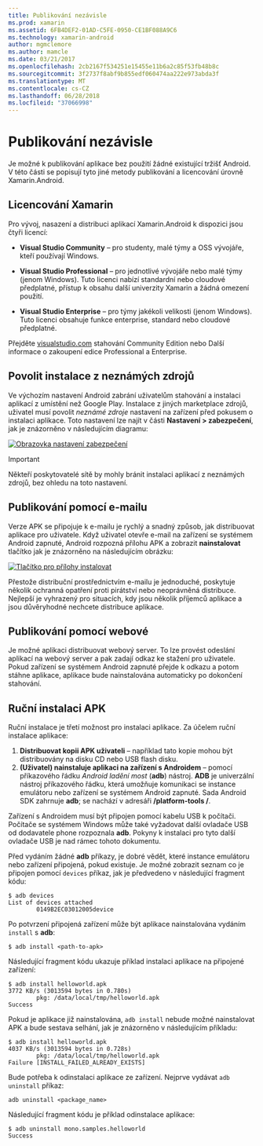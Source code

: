 ```yaml
---
title: Publikování nezávisle
ms.prod: xamarin
ms.assetid: 6FB4DEF2-01AD-C5FE-0950-CE1BF088A9C6
ms.technology: xamarin-android
author: mgmclemore
ms.author: mamcle
ms.date: 03/21/2017
ms.openlocfilehash: 2cb2167f534251e15455e11b6a2c85f53fb48b8c
ms.sourcegitcommit: 3f2737f8abf9b855edf060474aa222e973abda3f
ms.translationtype: MT
ms.contentlocale: cs-CZ
ms.lasthandoff: 06/28/2018
ms.locfileid: "37066998"
---
```

# <a name="publishing-independently"></a>Publikování nezávisle

Je možné k publikování aplikace bez použití žádné existující tržišť Android. V této části se popisují tyto jiné metody publikování a licencování úrovně Xamarin.Android.


## <a name="xamarin-licensing"></a>Licencování Xamarin

Pro vývoj, nasazení a distribuci aplikací Xamarin.Android k dispozici jsou čtyři licencí:

-   **Visual Studio Community** &ndash; pro studenty, malé týmy a OSS vývojáře, kteří používají Windows.

-   **Visual Studio Professional** &ndash; pro jednotlivé vývojáře nebo malé týmy (jenom Windows). Tuto licenci nabízí standardní nebo cloudové předplatné, přístup k obsahu další univerzity Xamarin a žádná omezení použití.

-   **Visual Studio Enterprise** &ndash; pro týmy jakékoli velikosti (jenom Windows). Tuto licenci obsahuje funkce enterprise, standard nebo cloudové předplatné.

Přejděte [visualstudio.com](https://visualstudio.microsoft.com/xamarin/) stahování Community Edition nebo Další informace o zakoupení edice Professional a Enterprise.


## <a name="allow-installation-from-unknown-sources"></a>Povolit instalace z neznámých zdrojů

Ve výchozím nastavení Android zabrání uživatelům stahování a instalaci aplikací z umístění než Google Play. Instalace z jiných marketplace zdrojů, uživatel musí povolit *neznámé zdroje* nastavení na zařízení před pokusem o instalaci aplikace. Toto nastavení lze najít v části **Nastavení > zabezpečení**, jak je znázorněno v následujícím diagramu:

[![Obrazovka nastavení zabezpečení](publishing-independently-images/settings.png)](publishing-independently-images/settings.png#lightbox)


> [!IMPORTANT]
> Někteří poskytovatelé sítě by mohly bránit instalaci aplikací z neznámých zdrojů, bez ohledu na toto nastavení.



## <a name="publishing-by-e-mail"></a>Publikování pomocí e-mailu

Verze APK se připojuje k e-mailu je rychlý a snadný způsob, jak distribuovat aplikace pro uživatele. Když uživatel otevře e-mail na zařízení se systémem Android zapnuté, Android rozpozná přílohu APK a zobrazit **nainstalovat** tlačítko jak je znázorněno na následujícím obrázku:

[![Tlačítko pro přílohy instalovat](publishing-independently-images/publishing-via-email.png)](publishing-independently-images/publishing-via-email.png#lightbox)

Přestože distribuční prostřednictvím e-mailu je jednoduché, poskytuje několik ochranná opatření proti pirátství nebo neoprávněná distribuce. Nejlepší je vyhrazený pro situacích, kdy jsou několik příjemců aplikace a jsou důvěryhodné nechcete distribuce aplikace.


## <a name="publishing-by-web"></a>Publikování pomocí webové

Je možné aplikaci distribuovat webový server. To lze provést odeslání aplikací na webový server a pak zadají odkaz ke stažení pro uživatele. Pokud zařízení se systémem Android zapnuté přejde k odkazu a potom stáhne aplikace, aplikace bude nainstalována automaticky po dokončení stahování.


## <a name="manually-installing-an-apk"></a>Ruční instalaci APK

Ruční instalace je třetí možnost pro instalaci aplikace. Za účelem ruční instalace aplikace:

1.   **Distribuovat kopii APK uživateli** &ndash; například tato kopie mohou být distribuovány na disku CD nebo USB flash disku.
1.   **(Uživatel) nainstaluje aplikaci na zařízení s Androidem** &ndash; pomocí příkazového řádku *Android ladění most* (**adb**) nástroj.   **ADB** je univerzální nástroj příkazového řádku, která umožňuje komunikaci se instance emulátoru nebo zařízení se systémem Android zapnuté. Sada Android SDK zahrnuje **adb**; se nachází v adresáři  **<sdk>/platform-tools /**.

Zařízení s Androidem musí být připojen pomocí kabelu USB k počítači.
Počítače se systémem Windows může také vyžadovat další ovladače USB od dodavatele phone rozpoznala **adb**. Pokyny k instalaci pro tyto další ovladače USB je nad rámec tohoto dokumentu.

Před vydáním žádné **adb** příkazy, je dobré vědět, které instance emulátoru nebo zařízení připojená, pokud existuje. Je možné zobrazit seznam co je připojen pomocí `devices` příkaz, jak je předvedeno v následující fragment kódu:

```shell
$ adb devices
List of devices attached
        0149B2EC03012005device
```

Po potvrzení připojená zařízení může být aplikace nainstalována vydáním `install` s **adb**:

```shell
$ adb install <path-to-apk>
```

Následující fragment kódu ukazuje příklad instalaci aplikace na připojené zařízení:

```shell
$ adb install helloworld.apk
3772 KB/s (3013594 bytes in 0.780s)
        pkg: /data/local/tmp/helloworld.apk
Success
```

Pokud je aplikace již nainstalována, `adb install` nebude možné nainstalovat APK a bude sestava selhání, jak je znázorněno v následujícím příkladu:

```shell
$ adb install helloworld.apk
4037 KB/s (3013594 bytes in 0.728s)
        pkg: /data/local/tmp/helloworld.apk
Failure [INSTALL_FAILED_ALREADY_EXISTS]
```

Bude potřeba k odinstalaci aplikace ze zařízení. Nejprve vydávat `adb uninstall` příkaz:

```shell
adb uninstall <package_name>
```

Následující fragment kódu je příklad odinstalace aplikace:

```shell
$ adb uninstall mono.samples.helloworld
Success
```
